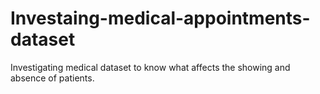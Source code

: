 # Investaing-medical-appointments-dataset
Investigating medical dataset to know what affects the showing and absence of patients. 
